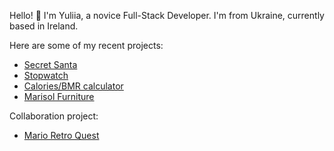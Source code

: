 Hello! 👋 I'm Yuliia, a novice Full-Stack Developer. I'm from Ukraine, currently based in Ireland. 

Here are some of my recent projects:
-   [Secret Santa](https://julia-cloudname.github.io/Project_1/index.html)
-   [Stopwatch](https://julia-cloudname.github.io/Project_2/)
-   [Calories/BMR calculator](https://health-calculators.herokuapp.com/)
-   [Marisol Furniture](https://github.com/Julia-cloudname/marisol)

Collaboration project:
-   [Mario Retro Quest](https://github.com/AVTpepper/retro-quest)

<!--
**Julia-cloudname/Julia-cloudname** is a ✨ _special_ ✨ repository because its `README.md` (this file) appears on your GitHub profile.

Here are some ideas to get you started:

- 🔭 I’m currently working on ...
- 🌱 I’m currently learning ...
- 👯 I’m looking to collaborate on ...
- 🤔 I’m looking for help with ...
- 💬 Ask me about ...
- 📫 How to reach me: ...
- 😄 Pronouns: ...
- ⚡ Fun fact: ...
-->

